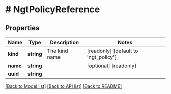 # # NgtPolicyReference

## Properties

Name | Type | Description | Notes
------------ | ------------- | ------------- | -------------
**kind** | **string** | The kind name | [readonly] [default to 'ngt_policy']
**name** | **string** |  | [optional] [readonly]
**uuid** | **string** |  |

[[Back to Model list]](../../README.md#models) [[Back to API list]](../../README.md#endpoints) [[Back to README]](../../README.md)
